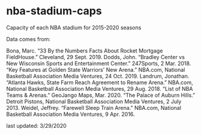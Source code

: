 # nba-stadium-caps
Capacity of each NBA stadium for 2015-2020 seasons

Data comes from:

Bona, Marc. “33 By the Numbers Facts About Rocket Mortgage FieldHouse.” Cleveland, 29 Sept. 2019.
Dodds, John. “Bradley Center vs New Wisconsin Sports and Entertainment Center.” 247Sports, 2 Mar. 2018.
“Key Features at Golden State Warriors' New Arena.” NBA.com, National Basketball Association Media Ventures, 24 Oct. 2019.
Landrum, Jonathan. “Atlanta Hawks, State Farm Reach Agreement to Rename Arena.” NBA.com, National Basketball Association Media Ventures, 29 Aug. 2018.
“List of NBA Teams &amp; Arenas.” GeoJango Maps, Mar. 2020.
“The Palace of Auburn Hills.” Detroit Pistons, National Basketball Association Media Ventures, 2 July 2013.
Weidel, Jeffrey. “Farewell Sleep Train Arena.” NBA.com, National Basketball Association Media Ventures, 9 Apr. 2016.

last updated: 3/29/2020
